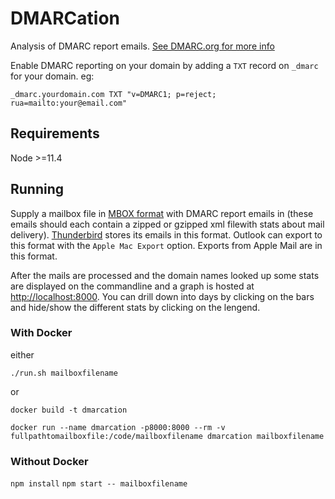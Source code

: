 # DMARCation

Analysis of DMARC report emails. [See DMARC.org for more info](https://dmarc.org/overview/)

Enable DMARC reporting on your domain by adding a `TXT` record on `_dmarc` for your domain. eg:

`_dmarc.yourdomain.com TXT "v=DMARC1; p=reject; rua=mailto:your@email.com"`

## Requirements

Node >=11.4

## Running

Supply a mailbox file in [MBOX format](https://en.wikipedia.org/wiki/Mbox) with DMARC report emails in (these emails should each contain a zipped or gzipped xml filewith stats about mail delivery). [Thunderbird](https://www.thunderbird.net) stores its emails in this format. Outlook can export to this format with the `Apple Mac Export` option. Exports from Apple Mail are in this format.

After the mails are processed and the domain names looked up some stats are displayed on the commandline and a graph is hosted at [http://localhost:8000](http://localhost:8000). You can drill down into days by clicking on the bars and hide/show the different stats by clicking on the lengend.

### With Docker

either

`./run.sh mailboxfilename`

or

`docker build -t dmarcation`

`docker run --name dmarcation -p8000:8000 --rm -v fullpathtomailboxfile:/code/mailboxfilename dmarcation mailboxfilename`

### Without Docker

`npm install`
`npm start -- mailboxfilename`
